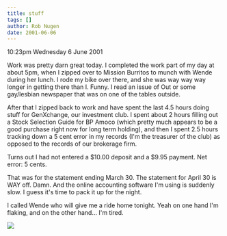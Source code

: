 ```yaml
---
title: stuff
tags: []
author: Rob Nugen
date: 2001-06-06
---
```


<p class=date>10:23pm Wednesday 6 June 2001</p>

<p>Work was pretty darn great today.  I completed the
work part of my day at about 5pm, when I zipped over
to Mission Burritos to munch with Wende during her
lunch.  I rode my bike over there, and she was way way
way longer in getting there than I.  Funny.  I read an
issue of Out or some gay/lesbian newspaper that was on
one of the tables outside.</p>

<p>After that I zipped back to work and have spent the
last 4.5 hours doing stuff for GenXchange, our
investment club.  I spent about 2 hours filling out a
Stock Selection Guide for BP Amoco (which pretty much
appears to be a good purchase right now for long term
holding), and then I spent 2.5 hours tracking down a 5
cent error in my records (I'm the treasurer of the
club) as opposed to the records of our brokerage
firm.</p>

<p>Turns out I had not entered a $10.00 deposit and a
$9.95 payment.  Net error: 5 cents.</p>

<p>That was for the statement ending March 30.  The
statement for April 30 is WAY off.  Damn.  And the 
online accounting software I'm using is suddenly slow.
 I guess it's time to pack it up for the night.</p>

<p>I called Wende who will give me a ride home
tonight. Yeah on one hand I'm flaking, and on the
other hand... I'm tired.</p>

<p><img src="/images/rob/wL-ROB.gif"/></p>
